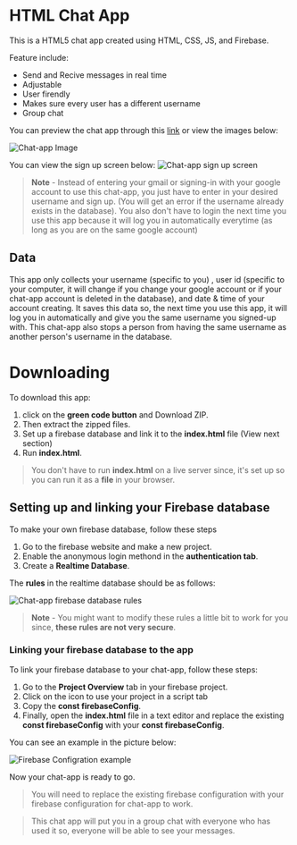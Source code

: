 # HTML Chat App

This is a HTML5 chat app created using HTML, CSS, JS, and Firebase.

 Feature include:
 - Send and Recive messages in real time
 - Adjustable
- User firendly
- Makes sure every user has a different username
- Group chat

You can preview the chat app through this [link](https://susjejesus.github.io/chat-app/index.html)  or view the images below:

![Chat-app Image](https://susjejesus.github.io/images/Capture11.PNG)

You can view the sign up screen below:
![Chat-app sign up screen](https://susjejesus.github.io/images/Capture22.PNG)

> **Note** - Instead of entering your gmail or signing-in with your google account to use this chat-app,  you just have to enter in your desired username and sign up. (You will get an error if the username already exists in the database). You also don't have to login the next time you use this app because it will log you in automatically everytime (as long as you are on the same google account)

## Data

This app only collects your username (specific to you) , user id (specific to your computer, it will change if you change your google account or if your chat-app account is deleted in the database), and date & time of your account creating. It saves this data so, the next time you use this app, it will log you in automatically and give you the same username you signed-up with. This chat-app also stops a person from having the same username as another person's username in the database.
 
# Downloading

To download this app:
1.  click on the **green code button** and Download ZIP. 
2. Then extract the zipped files.
3.  Set up a firebase database and link it to the **index.html** file (View next section)
4. Run **index.html**.

> You don't have to run **index.html** on a live server since, it's set up so you can run it as a **file** in your browser.

## Setting up and linking your Firebase database

To make your own firebase database, follow these steps

1. Go to the firebase website and make a new project. 
2. Enable the anonymous login methond in the **authentication tab**. 
3. Create a **Realtime Database**.

The **rules** in the realtime database should be as follows:

![Chat-app firebase database rules](https://susjejesus.github.io/images/Capture1.PNG)

> **Note** - You might want to modify these rules a little bit to work for you since, **these rules are not very secure**.

### Linking your firebase database to the app

To link your firebase database to your chat-app, follow these steps:
1.  Go to the **Project Overview** tab in your firebase project. 
2.  Click on the icon to use your project in a script tab
3.  Copy the **const firebaseConfig**. 
4. Finally, open the **index.html** file in a text editor and replace the existing **const firebaseConfig** with your **const firebaseConfig**. 

You can see an example in the picture below:

![Firebase Configration example](https://susjejesus.github.io/images/Capture.PNG)

Now your chat-app is ready to go.

> You will  need to replace the existing firebase configuration with your firebase configuration for chat-app to work. 
 
> This chat app will put you in a group chat with everyone who has used it so, everyone will be able to see your messages.
